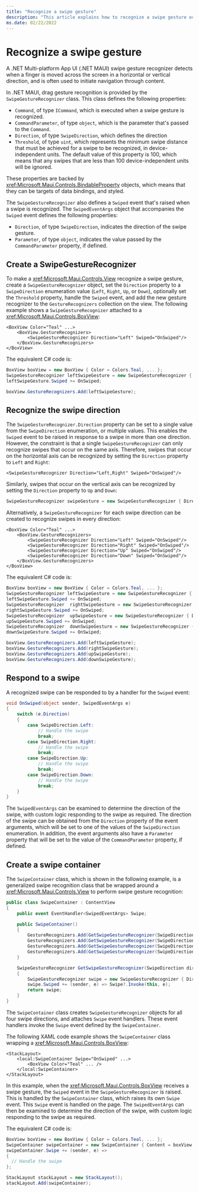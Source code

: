 ```yaml
---
title: "Recognize a swipe gesture"
description: "This article explains how to recognize a swipe gesture occurring on a view in .NET MAUI."
ms.date: 02/22/2022
---
```


# Recognize a swipe gesture

A .NET Multi-platform App UI (.NET MAUI) swipe gesture recognizer detects when a finger is moved across the screen in a horizontal or vertical direction, and is often used to initiate navigation through content.

In .NET MAUI, drag gesture recognition is provided by the `SwipeGestureRecognizer` class. This class defines the following properties:

- `Command`, of type `ICommand`, which is executed when a swipe gesture is recognized.
- `CommandParameter`, of type `object`, which is the parameter that's passed to the `Command`.
- `Direction`, of type `SwipeDirection`, which defines the direction
- `Threshold`, of type `uint`, which represents the minimum swipe distance that must be achieved for a swipe to be recognized, in device-independent units. The default value of this property is 100, which means that any swipes that are less than 100 device-independent units will be ignored.

These properties are backed by <xref:Microsoft.Maui.Controls.BindableProperty> objects, which means that they can be targets of data bindings, and styled.

The `SwipeGestureRecognizer` also defines a `Swiped` event that's raised when a swipe is recognized. The `SwipedEventArgs` object that accompanies the `Swiped` event defines the following properties:

- `Direction`, of type `SwipeDirection`, indicates the direction of the swipe gesture.
- `Parameter`, of type `object`, indicates the value passed by the `CommandParameter` property, if defined.

## Create a SwipeGestureRecognizer

To make a <xref:Microsoft.Maui.Controls.View> recognize a swipe gesture, create a `SwipeGestureRecognizer` object, set the `Direction` property to a `SwipeDirection` enumeration value (`Left`, `Right`, `Up`, or `Down`), optionally set the `Threshold` property, handle the `Swiped` event, and add the new gesture recognizer to the `GestureRecognizers` collection on the view. The following example shows a `SwipeGestureRecognizer` attached to a <xref:Microsoft.Maui.Controls.BoxView>:

```xaml
<BoxView Color="Teal" ...>
    <BoxView.GestureRecognizers>
        <SwipeGestureRecognizer Direction="Left" Swiped="OnSwiped"/>
    </BoxView.GestureRecognizers>
</BoxView>
```

The equivalent C# code is:

```csharp
BoxView boxView = new BoxView { Color = Colors.Teal, ... };
SwipeGestureRecognizer leftSwipeGesture = new SwipeGestureRecognizer { Direction = SwipeDirection.Left };
leftSwipeGesture.Swiped += OnSwiped;

boxView.GestureRecognizers.Add(leftSwipeGesture);
```

## Recognize the swipe direction

The `SwipeGestureRecognizer.Direction` property can be set to a single value from the `SwipeDirection` enumeration, or multiple values. This enables the `Swiped` event to be raised in response to a swipe in more than one direction. However, the constraint is that a single `SwipeGestureRecognizer` can only recognize swipes that occur on the same axis. Therefore, swipes that occur on the horizontal axis can be recognized by setting the `Direction` property to `Left` and `Right`:

```xaml
<SwipeGestureRecognizer Direction="Left,Right" Swiped="OnSwiped"/>
```

Similarly, swipes that occur on the vertical axis can be recognized by setting the `Direction` property to `Up` and `Down`:

```csharp
SwipeGestureRecognizer swipeGesture = new SwipeGestureRecognizer { Direction = SwipeDirection.Up | SwipeDirection.Down };
```

Alternatively, a `SwipeGestureRecognizer` for each swipe direction can be created to recognize swipes in every direction:

```xaml
<BoxView Color="Teal" ...>
    <BoxView.GestureRecognizers>
        <SwipeGestureRecognizer Direction="Left" Swiped="OnSwiped"/>
        <SwipeGestureRecognizer Direction="Right" Swiped="OnSwiped"/>
        <SwipeGestureRecognizer Direction="Up" Swiped="OnSwiped"/>
        <SwipeGestureRecognizer Direction="Down" Swiped="OnSwiped"/>
    </BoxView.GestureRecognizers>
</BoxView>
```

The equivalent C# code is:

```csharp
BoxView boxView = new BoxView { Color = Colors.Teal, ... };
SwipeGestureRecognizer leftSwipeGesture = new SwipeGestureRecognizer { Direction = SwipeDirection.Left };
leftSwipeGesture.Swiped += OnSwiped;
SwipeGestureRecognizer  rightSwipeGesture = new SwipeGestureRecognizer { Direction = SwipeDirection.Right };
rightSwipeGesture.Swiped += OnSwiped;
SwipeGestureRecognizer  upSwipeGesture = new SwipeGestureRecognizer { Direction = SwipeDirection.Up };
upSwipeGesture.Swiped += OnSwiped;
SwipeGestureRecognizer  downSwipeGesture = new SwipeGestureRecognizer { Direction = SwipeDirection.Down };
downSwipeGesture.Swiped += OnSwiped;

boxView.GestureRecognizers.Add(leftSwipeGesture);
boxView.GestureRecognizers.Add(rightSwipeGesture);
boxView.GestureRecognizers.Add(upSwipeGesture);
boxView.GestureRecognizers.Add(downSwipeGesture);
```

## Respond to a swipe

A recognized swipe can be responded to by a handler for the `Swiped` event:

```csharp
void OnSwiped(object sender, SwipedEventArgs e)
{
    switch (e.Direction)
    {
        case SwipeDirection.Left:
            // Handle the swipe
            break;
        case SwipeDirection.Right:
            // Handle the swipe
            break;
        case SwipeDirection.Up:
            // Handle the swipe
            break;
        case SwipeDirection.Down:
            // Handle the swipe
            break;
    }
}
```

The `SwipedEventArgs` can be examined to determine the direction of the swipe, with custom logic responding to the swipe as required. The direction of the swipe can be obtained from the `Direction` property of the event arguments, which will be set to one of the values of the `SwipeDirection` enumeration. In addition, the event arguments also have a `Parameter` property that will be set to the value of the `CommandParameter` property, if defined.

## Create a swipe container

The `SwipeContainer` class, which is shown in the following example, is a generalized swipe recognition class that be wrapped around a <xref:Microsoft.Maui.Controls.View> to perform swipe gesture recognition:

```csharp
public class SwipeContainer : ContentView
{
    public event EventHandler<SwipedEventArgs> Swipe;

    public SwipeContainer()
    {
        GestureRecognizers.Add(GetSwipeGestureRecognizer(SwipeDirection.Left));
        GestureRecognizers.Add(GetSwipeGestureRecognizer(SwipeDirection.Right));
        GestureRecognizers.Add(GetSwipeGestureRecognizer(SwipeDirection.Up));
        GestureRecognizers.Add(GetSwipeGestureRecognizer(SwipeDirection.Down));
    }

    SwipeGestureRecognizer GetSwipeGestureRecognizer(SwipeDirection direction)
    {
        SwipeGestureRecognizer swipe = new SwipeGestureRecognizer { Direction = direction };
        swipe.Swiped += (sender, e) => Swipe?.Invoke(this, e);
        return swipe;
    }
}
```

The `SwipeContainer` class creates `SwipeGestureRecognizer` objects for all four swipe directions, and attaches `Swipe` event handlers. These event handlers invoke the `Swipe` event defined by the `SwipeContainer`.

The following XAML code example shows the `SwipeContainer` class wrapping a <xref:Microsoft.Maui.Controls.BoxView>:

```xaml
<StackLayout>
    <local:SwipeContainer Swipe="OnSwiped" ...>
        <BoxView Color="Teal" ... />
    </local:SwipeContainer>
</StackLayout>
```

In this example, when the <xref:Microsoft.Maui.Controls.BoxView> receives a swipe gesture, the `Swiped` event in the `SwipeGestureRecognizer` is raised. This is handled by the `SwipeContainer` class, which raises its own `Swipe` event. This `Swipe` event is handled on the page. The `SwipedEventArgs` can then be examined to determine the direction of the swipe, with custom logic responding to the swipe as required.

The equivalent C# code is:

```csharp
BoxView boxView = new BoxView { Color = Colors.Teal, ... };
SwipeContainer swipeContainer = new SwipeContainer { Content = boxView, ... };
swipeContainer.Swipe += (sender, e) =>
{
  // Handle the swipe
};

StackLayout stackLayout = new StackLayout();
stackLayout.Add(swipeContainer);
```
